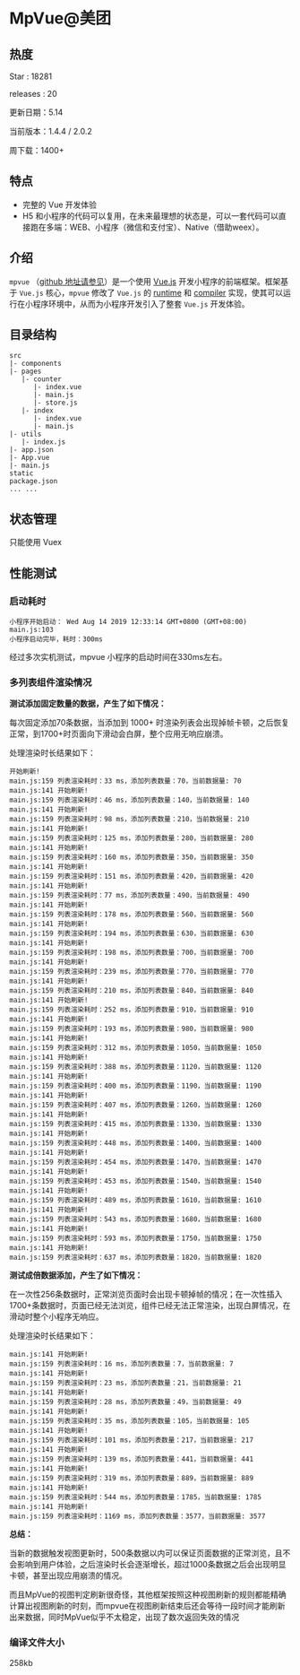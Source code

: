 # MpVue@美团

## 热度

Star : 18281

releases : 20

更新日期：5.14

当前版本：1.4.4 / 2.0.2

周下载：1400+

## 特点

- 完整的 Vue 开发体验
- H5 和小程序的代码可以复用，在未来最理想的状态是，可以一套代码可以直接跑在多端：WEB、小程序（微信和支付宝）、Native（借助weex）。

## 介绍

`mpvue` （[github 地址请参见](https://github.com/Meituan-Dianping/mpvue)）是一个使用 [Vue.js](https://vuejs.org/) 开发小程序的前端框架。框架基于 `Vue.js` 核心，`mpvue` 修改了 `Vue.js` 的 [runtime](http://mpvue.com/mpvue) 和 [compiler](http://mpvue.com/mpvue-template-compiler) 实现，使其可以运行在小程序环境中，从而为小程序开发引入了整套 `Vue.js` 开发体验。

## 目录结构

```
src
|- components
|- pages
   |- counter
      |- index.vue
      |- main.js
      |- store.js
   |- index
      |- index.vue
      |- main.js
|- utils
   |- index.js
|- app.json
|- App.vue
|- main.js
static
package.json
... ...
```

## 状态管理

只能使用 Vuex

## 性能测试

### 启动耗时

```
小程序开始启动： Wed Aug 14 2019 12:33:14 GMT+0800 (GMT+08:00)
main.js:103 
小程序启动完毕，耗时：300ms
```

经过多次实机测试，mpvue 小程序的启动时间在330ms左右。

### 多列表组件渲染情况

**测试添加固定数量的数据，产生了如下情况：**

每次固定添加70条数据，当添加到 1000+ 时渲染列表会出现掉帧卡顿，之后恢复正常，到1700+时页面向下滑动会白屏，整个应用无响应崩溃。

处理渲染时长结果如下：

```
开始刷新!
main.js:159 列表渲染耗时：33 ms，添加列表数量：70，当前数据量: 70
main.js:141 开始刷新!
main.js:159 列表渲染耗时：46 ms，添加列表数量：140，当前数据量: 140
main.js:141 开始刷新!
main.js:159 列表渲染耗时：98 ms，添加列表数量：210，当前数据量: 210
main.js:141 开始刷新!
main.js:159 列表渲染耗时：125 ms，添加列表数量：280，当前数据量: 280
main.js:141 开始刷新!
main.js:159 列表渲染耗时：160 ms，添加列表数量：350，当前数据量: 350
main.js:141 开始刷新!
main.js:159 列表渲染耗时：151 ms，添加列表数量：420，当前数据量: 420
main.js:141 开始刷新!
main.js:159 列表渲染耗时：77 ms，添加列表数量：490，当前数据量: 490
main.js:141 开始刷新!
main.js:159 列表渲染耗时：178 ms，添加列表数量：560，当前数据量: 560
main.js:141 开始刷新!
main.js:159 列表渲染耗时：194 ms，添加列表数量：630，当前数据量: 630
main.js:141 开始刷新!
main.js:159 列表渲染耗时：198 ms，添加列表数量：700，当前数据量: 700
main.js:141 开始刷新!
main.js:159 列表渲染耗时：239 ms，添加列表数量：770，当前数据量: 770
main.js:141 开始刷新!
main.js:159 列表渲染耗时：210 ms，添加列表数量：840，当前数据量: 840
main.js:141 开始刷新!
main.js:159 列表渲染耗时：252 ms，添加列表数量：910，当前数据量: 910
main.js:141 开始刷新!
main.js:159 列表渲染耗时：193 ms，添加列表数量：980，当前数据量: 980
main.js:141 开始刷新!
main.js:159 列表渲染耗时：312 ms，添加列表数量：1050，当前数据量: 1050
main.js:141 开始刷新!
main.js:159 列表渲染耗时：388 ms，添加列表数量：1120，当前数据量: 1120
main.js:141 开始刷新!
main.js:159 列表渲染耗时：400 ms，添加列表数量：1190，当前数据量: 1190
main.js:141 开始刷新!
main.js:159 列表渲染耗时：407 ms，添加列表数量：1260，当前数据量: 1260
main.js:141 开始刷新!
main.js:159 列表渲染耗时：415 ms，添加列表数量：1330，当前数据量: 1330
main.js:141 开始刷新!
main.js:159 列表渲染耗时：448 ms，添加列表数量：1400，当前数据量: 1400
main.js:141 开始刷新!
main.js:159 列表渲染耗时：454 ms，添加列表数量：1470，当前数据量: 1470
main.js:141 开始刷新!
main.js:159 列表渲染耗时：453 ms，添加列表数量：1540，当前数据量: 1540
main.js:141 开始刷新!
main.js:159 列表渲染耗时：489 ms，添加列表数量：1610，当前数据量: 1610
main.js:141 开始刷新!
main.js:159 列表渲染耗时：543 ms，添加列表数量：1680，当前数据量: 1680
main.js:141 开始刷新!
main.js:159 列表渲染耗时：593 ms，添加列表数量：1750，当前数据量: 1750
main.js:141 开始刷新!
main.js:159 列表渲染耗时：637 ms，添加列表数量：1820，当前数据量: 1820
```



**测试成倍数据添加，产生了如下情况：**

在一次性256条数据时，正常浏览页面时会出现卡顿掉帧的情况；在一次性插入1700+条数据时，页面已经无法浏览，组件已经无法正常渲染，出现白屏情况，在滑动时整个小程序无响应。

处理渲染时长结果如下：

```
main.js:141 开始刷新!
main.js:159 列表渲染耗时：16 ms，添加列表数量：7，当前数据量: 7
main.js:141 开始刷新!
main.js:159 列表渲染耗时：23 ms，添加列表数量：21，当前数据量: 21
main.js:141 开始刷新!
main.js:159 列表渲染耗时：28 ms，添加列表数量：49，当前数据量: 49
main.js:141 开始刷新!
main.js:159 列表渲染耗时：35 ms，添加列表数量：105，当前数据量: 105
main.js:141 开始刷新!
main.js:159 列表渲染耗时：101 ms，添加列表数量：217，当前数据量: 217
main.js:141 开始刷新!
main.js:159 列表渲染耗时：139 ms，添加列表数量：441，当前数据量: 441
main.js:141 开始刷新!
main.js:159 列表渲染耗时：319 ms，添加列表数量：889，当前数据量: 889
main.js:141 开始刷新!
main.js:159 列表渲染耗时：544 ms，添加列表数量：1785，当前数据量: 1785
main.js:141 开始刷新!
main.js:159 列表渲染耗时：1169 ms，添加列表数量：3577，当前数据量: 3577
```

**总结：**

当新的数据触发视图更新时，500条数据以内可以保证页面数据的正常浏览，且不会影响到用户体验，之后渲染时长会逐渐增长，超过1000条数据之后会出现明显卡顿，甚至出现应用崩溃的情况。

而且MpVue的视图判定刷新很奇怪，其他框架按照这种视图刷新的规则都能精确计算出视图刷新的时刻，而mpvue在视图刷新结束后还会等待一段时间才能刷新出来数据，同时MpVue似乎不太稳定，出现了数次返回失效的情况

### 编译文件大小

258kb

